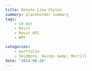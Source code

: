 ```yaml
---
title: Delete Line Styles
summary: placeholder summary
tags:
    - C#.Net
    - Revit
    - Revit API
    - WPF

categories:
    - portfolio
    - Skidmore, Owings &amp; Merrill
date: "2014-08-26"
---
```

